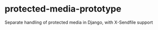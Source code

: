 # protected-media-prototype
Separate handling of protected media in Django, with X-Sendfile support
